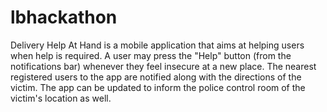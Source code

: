 # lbhackathon
Delivery
Help At Hand is a mobile application that aims at helping users when help is required.
A user may press the "Help" button (from the notifications bar) whenever they feel insecure at a new place.
The nearest registered users to the app are notified along with the directions of the victim.
The app can be updated to inform the police control room of the victim's location as well.
